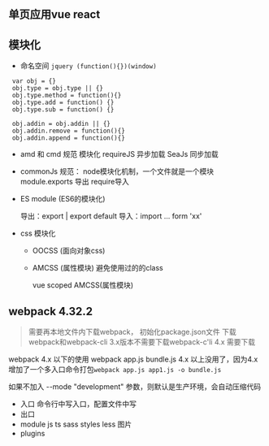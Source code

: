 ## 单页应用vue react

## 模块化
  - 命名空间 `jquery (function(){})(window)`

```
 var obj = {}
 obj.type = obj.type || {}
 obj.type.method = function(){}
 obj.type.add = function() {}
 obj.type.sub = function() {}

 obj.addin = obj.addin || {}
 obj.addin.remove = function(){}
 obj.addin.append = function(){}
```

  - amd 和 cmd 规范 模块化
  requireJS 异步加载
  SeaJs 同步加载

  - commonJs 规范： node模块化机制，一个文件就是一个模块
      module.exports 导出     require导入

  - ES module (ES6的模块化)
  
    导出：export | export default
    导入：import ... form 'xx'

  - css 模块化
    - OOCSS (面向对象css)

    - AMCSS (属性模块) 避免使用过的的class

      vue scoped AMCSS(属性模块)


## webpack 4.32.2
> 需要再本地文件内下载webpack， 初始化package.json文件
>下载webpack和webpack-cli 3.x版本不需要下载webpack-c'li
> 4.x 需要下载

webpack 4.x 以下的使用 webpack app.js bundle.js
4.x 以上没用了，因为4.x增加了一个多入口命令打包`webpack app.js app1.js -o bundle.js`

如果不加入 --mode "development" 参数，则默认是生产环境，会自动压缩代码

  - 入口
    命令行中写入口，配置文件中写
  - 出口
  - module  js ts sass styles less 图片
  - plugins